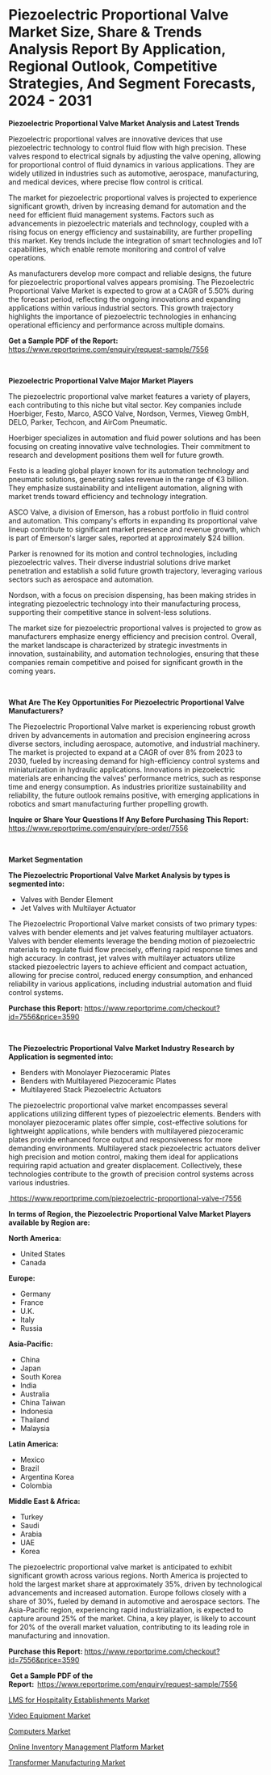 <p><h1>Piezoelectric Proportional Valve Market Size, Share & Trends Analysis Report By Application, Regional Outlook, Competitive Strategies, And Segment Forecasts, 2024 - 2031</h1></p><p><strong>Piezoelectric Proportional Valve Market Analysis and Latest Trends</strong></p>
<p><p>Piezoelectric proportional valves are innovative devices that use piezoelectric technology to control fluid flow with high precision. These valves respond to electrical signals by adjusting the valve opening, allowing for proportional control of fluid dynamics in various applications. They are widely utilized in industries such as automotive, aerospace, manufacturing, and medical devices, where precise flow control is critical.</p><p>The market for piezoelectric proportional valves is projected to experience significant growth, driven by increasing demand for automation and the need for efficient fluid management systems. Factors such as advancements in piezoelectric materials and technology, coupled with a rising focus on energy efficiency and sustainability, are further propelling this market. Key trends include the integration of smart technologies and IoT capabilities, which enable remote monitoring and control of valve operations. </p><p>As manufacturers develop more compact and reliable designs, the future for piezoelectric proportional valves appears promising. The Piezoelectric Proportional Valve Market is expected to grow at a CAGR of 5.50% during the forecast period, reflecting the ongoing innovations and expanding applications within various industrial sectors. This growth trajectory highlights the importance of piezoelectric technologies in enhancing operational efficiency and performance across multiple domains.</p></p>
<p><strong>Get a Sample PDF of the Report:&nbsp;</strong> <a href="https://www.reportprime.com/enquiry/request-sample/7556?utm_campaign=1103&utm_medium=2&utm_source=Github&utm_content=ia&utm_term=28112024&utm_id=piezoelectric-proportional-valve">https://www.reportprime.com/enquiry/request-sample/7556</a></p>
<p>&nbsp;</p>
<p><strong>Piezoelectric Proportional Valve Major Market Players</strong></p>
<p><p>The piezoelectric proportional valve market features a variety of players, each contributing to this niche but vital sector. Key companies include Hoerbiger, Festo, Marco, ASCO Valve, Nordson, Vermes, Vieweg GmbH, DELO, Parker, Techcon, and AirCom Pneumatic. </p><p>Hoerbiger specializes in automation and fluid power solutions and has been focusing on creating innovative valve technologies. Their commitment to research and development positions them well for future growth.</p><p>Festo is a leading global player known for its automation technology and pneumatic solutions, generating sales revenue in the range of €3 billion. They emphasize sustainability and intelligent automation, aligning with market trends toward efficiency and technology integration.</p><p>ASCO Valve, a division of Emerson, has a robust portfolio in fluid control and automation. This company's efforts in expanding its proportional valve lineup contribute to significant market presence and revenue growth, which is part of Emerson's larger sales, reported at approximately $24 billion.</p><p>Parker is renowned for its motion and control technologies, including piezoelectric valves. Their diverse industrial solutions drive market penetration and establish a solid future growth trajectory, leveraging various sectors such as aerospace and automation.</p><p>Nordson, with a focus on precision dispensing, has been making strides in integrating piezoelectric technology into their manufacturing process, supporting their competitive stance in solvent-less solutions.</p><p>The market size for piezoelectric proportional valves is projected to grow as manufacturers emphasize energy efficiency and precision control. Overall, the market landscape is characterized by strategic investments in innovation, sustainability, and automation technologies, ensuring that these companies remain competitive and poised for significant growth in the coming years.</p></p>
<p>&nbsp;</p>
<p><strong>What Are The Key Opportunities For Piezoelectric Proportional Valve Manufacturers?</strong></p>
<p><p>The Piezoelectric Proportional Valve market is experiencing robust growth driven by advancements in automation and precision engineering across diverse sectors, including aerospace, automotive, and industrial machinery. The market is projected to expand at a CAGR of over 8% from 2023 to 2030, fueled by increasing demand for high-efficiency control systems and miniaturization in hydraulic applications. Innovations in piezoelectric materials are enhancing the valves' performance metrics, such as response time and energy consumption. As industries prioritize sustainability and reliability, the future outlook remains positive, with emerging applications in robotics and smart manufacturing further propelling growth.</p></p>
<p><strong>Inquire or Share Your Questions If Any Before Purchasing This Report:</strong> <a href="https://www.reportprime.com/enquiry/pre-order/7556?utm_campaign=1103&utm_medium=2&utm_source=Github&utm_content=ia&utm_term=28112024&utm_id=piezoelectric-proportional-valve">https://www.reportprime.com/enquiry/pre-order/7556</a></p>
<p>&nbsp;</p>
<p><strong>Market Segmentation</strong></p>
<p><strong>The Piezoelectric Proportional Valve Market Analysis by types is segmented into:</strong></p>
<p><ul><li>Valves with Bender Element</li><li>Jet Valves with Multilayer Actuator</li></ul></p>
<p><p>The Piezoelectric Proportional Valve market consists of two primary types: valves with bender elements and jet valves featuring multilayer actuators. Valves with bender elements leverage the bending motion of piezoelectric materials to regulate fluid flow precisely, offering rapid response times and high accuracy. In contrast, jet valves with multilayer actuators utilize stacked piezoelectric layers to achieve efficient and compact actuation, allowing for precise control, reduced energy consumption, and enhanced reliability in various applications, including industrial automation and fluid control systems.</p></p>
<p><strong>Purchase this Report:&nbsp;</strong><a href="https://www.reportprime.com/checkout?id=7556&price=3590&utm_campaign=1103&utm_medium=2&utm_source=Github&utm_content=ia&utm_term=28112024&utm_id=piezoelectric-proportional-valve">https://www.reportprime.com/checkout?id=7556&price=3590</a></p>
<p>&nbsp;</p>
<p><strong>The Piezoelectric Proportional Valve Market Industry Research by Application is segmented into:</strong></p>
<p><ul><li>Benders with Monolayer Piezoceramic Plates</li><li>Benders with Multilayered Piezoceramic Plates</li><li>Multilayered Stack Piezoelectric Actuators</li></ul></p>
<p><p>The piezoelectric proportional valve market encompasses several applications utilizing different types of piezoelectric elements. Benders with monolayer piezoceramic plates offer simple, cost-effective solutions for lightweight applications, while benders with multilayered piezoceramic plates provide enhanced force output and responsiveness for more demanding environments. Multilayered stack piezoelectric actuators deliver high precision and motion control, making them ideal for applications requiring rapid actuation and greater displacement. Collectively, these technologies contribute to the growth of precision control systems across various industries.</p></p>
<p><a href="https://www.reportprime.com/piezoelectric-proportional-valve-r7556?utm_campaign=1103&utm_medium=2&utm_source=Github&utm_content=ia&utm_term=28112024&utm_id=piezoelectric-proportional-valve">&nbsp;https://www.reportprime.com/piezoelectric-proportional-valve-r7556</a></p>
<p><strong>In terms of Region, the Piezoelectric Proportional Valve Market Players available by Region are:</strong></p>
<p>
    <p> <strong> North America: </strong>
        <ul>
            <li>United States</li>
            <li>Canada</li>
        </ul>
        </p> 
    <p> <strong> Europe: </strong>
        <ul>
            <li>Germany</li>
            <li>France</li>
            <li>U.K.</li>
            <li>Italy</li>
            <li>Russia</li>
        </ul>
        </p> 
    <p> <strong> Asia-Pacific: </strong>
        <ul>
            <li>China</li>
            <li>Japan</li>
            <li>South Korea</li>
            <li>India</li>
            <li>Australia</li>
            <li>China Taiwan</li>
            <li>Indonesia</li>
            <li>Thailand</li>
            <li>Malaysia</li>
        </ul>
        </p> 
    <p> <strong> Latin America: </strong>
        <ul>
            <li>Mexico</li>
            <li>Brazil</li>
            <li>Argentina Korea</li>
            <li>Colombia</li>
        </ul>
        </p> 
    <p> <strong> Middle East & Africa: </strong>
        <ul>
            <li>Turkey</li>
            <li>Saudi</li>
            <li>Arabia</li>
            <li>UAE</li>
            <li>Korea</li>
        </ul>
    </p>
    </p>
<p><p>The piezoelectric proportional valve market is anticipated to exhibit significant growth across various regions. North America is projected to hold the largest market share at approximately 35%, driven by technological advancements and increased automation. Europe follows closely with a share of 30%, fueled by demand in automotive and aerospace sectors. The Asia-Pacific region, experiencing rapid industrialization, is expected to capture around 25% of the market. China, a key player, is likely to account for 20% of the overall market valuation, contributing to its leading role in manufacturing and innovation.</p></p>
<p><strong>Purchase this Report: </strong><a href="https://www.reportprime.com/checkout?id=7556&price=3590&utm_campaign=1103&utm_medium=2&utm_source=Github&utm_content=ia&utm_term=28112024&utm_id=piezoelectric-proportional-valve">https://www.reportprime.com/checkout?id=7556&price=3590</a></p>
<p>&nbsp;<strong>Get a Sample PDF of the Report:&nbsp;&nbsp;</strong><a href="https://www.reportprime.com/enquiry/request-sample/7556?utm_campaign=1103&utm_medium=2&utm_source=Github&utm_content=ia&utm_term=28112024&utm_id=piezoelectric-proportional-valve">https://www.reportprime.com/enquiry/request-sample/7556</a></p>
<p><strong></strong></p>
<p><p><a href="https://issuu.com/reportprime-2/docs/lms-for-hospitality-establishments-_94c6f1ab3dcaf4?utm_campaign=1103&utm_medium=2&utm_source=Github&utm_content=ia&utm_term=28112024&utm_id=piezoelectric-proportional-valve">LMS for Hospitality Establishments Market</a></p><p><a href="https://www.linkedin.com/pulse/market-drivers-projections-video-equipment-2024-2031-steady-k6mwc?utm_campaign=1103&utm_medium=2&utm_source=Github&utm_content=ia&utm_term=28112024&utm_id=piezoelectric-proportional-valve">Video Equipment Market</a></p><p><a href="https://www.linkedin.com/pulse/strategic-roadmap-global-computers-market-insights-opportunities-fpy5f?utm_campaign=1103&utm_medium=2&utm_source=Github&utm_content=ia&utm_term=28112024&utm_id=piezoelectric-proportional-valve">Computers Market</a></p><p><a href="https://issuu.com/reportprime-2/docs/online-inventory-management-platfor_104368882f73d7?utm_campaign=1103&utm_medium=2&utm_source=Github&utm_content=ia&utm_term=28112024&utm_id=piezoelectric-proportional-valve">Online Inventory Management Platform Market</a></p><p><a href="https://www.linkedin.com/pulse/transformer-manufacturing-market-growth-segmentation-regional-oggzf?utm_campaign=1103&utm_medium=2&utm_source=Github&utm_content=ia&utm_term=28112024&utm_id=piezoelectric-proportional-valve">Transformer Manufacturing Market</a></p></p>